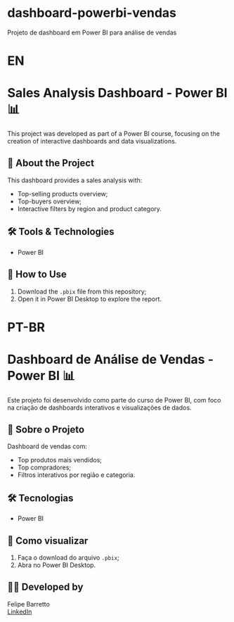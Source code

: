 # dashboard-powerbi-vendas
Projeto de dashboard em Power BI para análise de vendas

# EN #
# Sales Analysis Dashboard - Power BI 📊

This project was developed as part of a Power BI course, focusing on the creation of interactive dashboards and data visualizations.

## 📝 About the Project
This dashboard provides a sales analysis with:
- Top-selling products overview;
- Top-buyers overview;
- Interactive filters by region and product category.

## 🛠️ Tools & Technologies
- Power BI  

## 📂 How to Use
1. Download the `.pbix` file from this repository;
2. Open it in Power BI Desktop to explore the report.


# PT-BR #
# Dashboard de Análise de Vendas - Power BI 📊

Este projeto foi desenvolvido como parte do curso de Power BI, com foco na criação de dashboards interativos e visualizações de dados.

## 📝 Sobre o Projeto
Dashboard de vendas com:
- Top produtos mais vendidos;
- Top compradores;
- Filtros interativos por região e categoria.

## 🛠️ Tecnologias
- Power BI

## 📂 Como visualizar
1. Faça o download do arquivo `.pbix`;
2. Abra no Power BI Desktop.
   
## 👨‍💻 Developed by
Felipe Barretto  
[LinkedIn](https://www.linkedin.com/in/felipe-barretto-990054304/)
